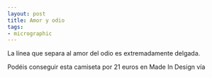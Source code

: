 ```yaml
---
layout: post
title: Amor y odio
tags:
- micrographic
---
```

La línea que separa al amor del odio es extremadamente delgada.

Podéis conseguir esta camiseta por 21 euros en Made In Design vía
